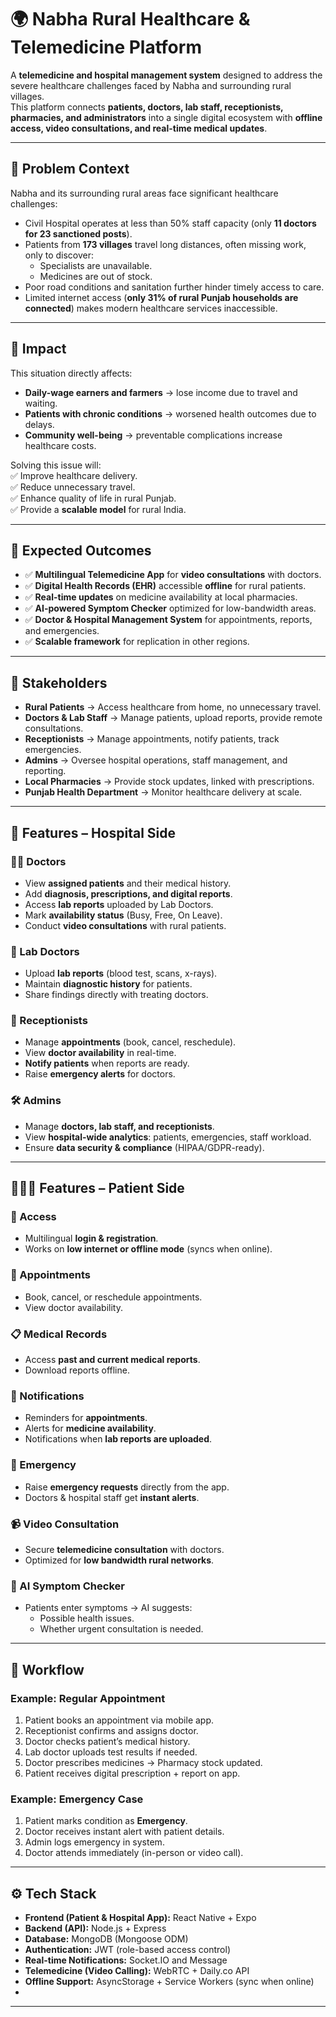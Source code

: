 # 🌍 Nabha Rural Healthcare & Telemedicine Platform  

A **telemedicine and hospital management system** designed to address the severe healthcare challenges faced by Nabha and surrounding rural villages.  
This platform connects **patients, doctors, lab staff, receptionists, pharmacies, and administrators** into a single digital ecosystem with **offline access, video consultations, and real-time medical updates**.  

---

## 📌 Problem Context  

Nabha and its surrounding rural areas face significant healthcare challenges:  
- Civil Hospital operates at less than 50% staff capacity (only **11 doctors for 23 sanctioned posts**).  
- Patients from **173 villages** travel long distances, often missing work, only to discover:  
  - Specialists are unavailable.  
  - Medicines are out of stock.  
- Poor road conditions and sanitation further hinder timely access to care.  
- Limited internet access (**only 31% of rural Punjab households are connected**) makes modern healthcare services inaccessible.  

---

## 🚨 Impact  

This situation directly affects:  
- **Daily-wage earners and farmers** → lose income due to travel and waiting.  
- **Patients with chronic conditions** → worsened health outcomes due to delays.  
- **Community well-being** → preventable complications increase healthcare costs.  

Solving this issue will:  
✅ Improve healthcare delivery.  
✅ Reduce unnecessary travel.  
✅ Enhance quality of life in rural Punjab.  
✅ Provide a **scalable model** for rural India.  

---

## 🎯 Expected Outcomes  

- ✅ **Multilingual Telemedicine App** for **video consultations** with doctors.  
- ✅ **Digital Health Records (EHR)** accessible **offline** for rural patients.  
- ✅ **Real-time updates** on medicine availability at local pharmacies.  
- ✅ **AI-powered Symptom Checker** optimized for low-bandwidth areas.  
- ✅ **Doctor & Hospital Management System** for appointments, reports, and emergencies.  
- ✅ **Scalable framework** for replication in other regions.  

---

## 👥 Stakeholders  

- **Rural Patients** → Access healthcare from home, no unnecessary travel.  
- **Doctors & Lab Staff** → Manage patients, upload reports, provide remote consultations.  
- **Receptionists** → Manage appointments, notify patients, track emergencies.  
- **Admins** → Oversee hospital operations, staff management, and reporting.  
- **Local Pharmacies** → Provide stock updates, linked with prescriptions.  
- **Punjab Health Department** → Monitor healthcare delivery at scale.  

---

## 🏥 Features – Hospital Side  

### 👨‍⚕️ Doctors
- View **assigned patients** and their medical history.  
- Add **diagnosis, prescriptions, and digital reports**.  
- Access **lab reports** uploaded by Lab Doctors.  
- Mark **availability status** (Busy, Free, On Leave).  
- Conduct **video consultations** with rural patients.  

### 🧪 Lab Doctors
- Upload **lab reports** (blood test, scans, x-rays).  
- Maintain **diagnostic history** for patients.  
- Share findings directly with treating doctors.  

### 💁 Receptionists
- Manage **appointments** (book, cancel, reschedule).  
- View **doctor availability** in real-time.  
- **Notify patients** when reports are ready.  
- Raise **emergency alerts** for doctors.  

### 🛠️ Admins
- Manage **doctors, lab staff, and receptionists**.  
- View **hospital-wide analytics**: patients, emergencies, staff workload.  
- Ensure **data security & compliance** (HIPAA/GDPR-ready).  

---

## 🧑‍🤝‍🧑 Features – Patient Side  

### 🔑 Access
- Multilingual **login & registration**.  
- Works on **low internet or offline mode** (syncs when online).  

### 📅 Appointments
- Book, cancel, or reschedule appointments.  
- View doctor availability.  

### 📋 Medical Records
- Access **past and current medical reports**.  
- Download reports offline.  

### 📢 Notifications
- Reminders for **appointments**.  
- Alerts for **medicine availability**.  
- Notifications when **lab reports are uploaded**.  

### 🚨 Emergency
- Raise **emergency requests** directly from the app.  
- Doctors & hospital staff get **instant alerts**.  

### 📹 Video Consultation
- Secure **telemedicine consultation** with doctors.  
- Optimized for **low bandwidth rural networks**.  

### 🧠 AI Symptom Checker
- Patients enter symptoms → AI suggests:  
  - Possible health issues.  
  - Whether urgent consultation is needed.  

---

## 🔄 Workflow  

### Example: Regular Appointment  
1. Patient books an appointment via mobile app.  
2. Receptionist confirms and assigns doctor.  
3. Doctor checks patient’s medical history.  
4. Lab doctor uploads test results if needed.  
5. Doctor prescribes medicines → Pharmacy stock updated.  
6. Patient receives digital prescription + report on app.  

### Example: Emergency Case  
1. Patient marks condition as **Emergency**.  
2. Doctor receives instant alert with patient details.  
3. Admin logs emergency in system.  
4. Doctor attends immediately (in-person or video call).  

---

## ⚙️ Tech Stack  

- **Frontend (Patient & Hospital App):** React Native + Expo  
- **Backend (API):** Node.js + Express  
- **Database:** MongoDB (Mongoose ODM)  
- **Authentication:** JWT (role-based access control)  
- **Real-time Notifications:** Socket.IO and Message  
- **Telemedicine (Video Calling):** WebRTC + Daily.co API  
- **Offline Support:** AsyncStorage + Service Workers (sync when online)
- 
---

